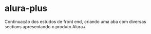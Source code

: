# alura-plus
Continuação dos estudos de front end, criando uma aba com diversas sections apresentando o produto Alura+

